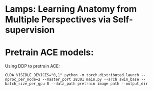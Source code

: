 # Lamps: Learning Anatomy from Multiple Perspectives via Self-supervision

# Pretrain ACE models:

Using DDP to pretrain ACE:
```
CUDA_VISIBLE_DEVICES="0,1" python -m torch.distributed.launch --nproc_per_node=2 --master_port 28301 main.py --arch swin_base --batch_size_per_gpu 8 --data_path pretrain image path --output_dir 
```